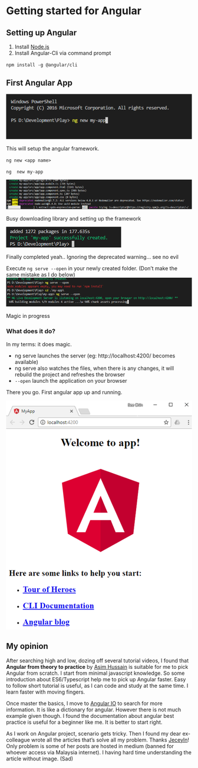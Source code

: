 # Getting started for Angular

## Setting up Angular 
1. Install [Node.js](https://nodejs.org/en/download/)
1. Install Angular-Cli via command prompt

  `npm install -g @angular/cli`

## First Angular App
![alt text](https://github.com/bchinmz/angular-explorer/blob/master/images/GettingStartedForAngular/create-new-app.png "create your new angular app")

This will setup the angular framework.

`ng new <app name>`

`ng  new my-app`



![alt text](https://github.com/bchinmz/angular-explorer/blob/master/images/GettingStartedForAngular/setting-up-framework.png "framework setup in progress")

Busy downloading library and setting up the framework





![alt text](https://github.com/bchinmz/angular-explorer/blob/master/images/GettingStartedForAngular/setup-completed.png "setup completed")

Finally completed yeah.. Ignoring the deprecated warning… see no evil


Execute `ng serve --open` in your newly created folder. (Don’t make the same mistake as I do below)
![alt text](https://github.com/bchinmz/angular-explorer/blob/master/images/GettingStartedForAngular/serve-app.png "using nodejs to serve your angular app")

Magic in progress


### What does it do?
In my terms: it does magic.
+ ng serve launches the server (eg: http://localhost:4200/ becomes available)
+ ng serve also watches the files, when there is any changes, it will rebuild the project and refreshes the browser
+ `--open` launch the application on your browser

There you go. First angular app up and running.


![alt text](https://github.com/bchinmz/angular-explorer/blob/master/images/GettingStartedForAngular/first-app.png "ta-da~ your first app")


## My opinion
After searching high and low, dozing off several tutorial videos, I found that **Angular from theory to practice** by [Asim Hussain](https://codecraft.tv/courses/angular/) is suitable for me to pick Angular from scratch. I start from minimal javascript knowledge. So some introduction about ES6/Typescript help me to pick up Angular faster. Easy to follow short tutorial is useful, as I can code and study at the same time. I learn faster with moving fingers.


Once master the basics, I move to [Angular IO](https://angular.io) to search for more information. It is like a dictionary for angular. However there is not much example given though. I found the documentation about angular best practice is useful for a beginner like me. It is better to start right.


As I work on Angular project, scenario gets tricky. Then I found my dear ex-colleague wrote all the articles that’s solve all my problem. Thanks [Jeceyln](https://scotch.io/@jecelyn)! Only problem is some of her posts are hosted in medium (banned for whoever access via Malaysia internet). I having hard time understanding the article without image. (Sad)

